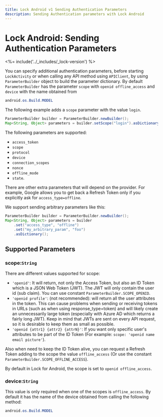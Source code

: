 ```yaml
---
title: Lock Android v1 Sending Authentication Parameters
description: Sending Authentication parameters with Lock Android
---
```

# Lock Android: Sending Authentication Parameters

<%= include('../_includes/_lock-version') %>

You can specify additional authentication parameters, before starting `LockActivity` or when calling any API method using `APIClient`, by using `ParameterBuilder` object to build the parameter dictionary. By default `ParameterBuilder` has the parameter `scope` with `openid offline_access` and `device` with the name obtained from

```java
android.os.Build.MODEL
```

The following example adds a `scope` parameter with the value `login`.

```java
ParameterBuilder builder = ParameterBuilder.newBuilder();
Map<String, Object> parameters = builder.setScope("login").asDictionary();
```

The following parameters are supported:

* `access_token`
* `scope`
* `protocol`
* `device`
* `connection_scopes`
* `nonce`
* `offline_mode`
* `state`.

There are other extra parameters that will depend on the provider. For example, Google allows you to get back a Refresh Token only if you explicitly ask for `access_type=offline`.

We support sending arbitrary parameters like this:

```java
ParameterBuilder builder = ParameterBuilder.newBuilder();
Map<String, Object> parameters = builder
    .set("access_type", "offline")
    .set("my_arbitrary_param", "foo")
    .asDictionary();
```

## Supported Parameters

### scope:`String`

There are different values supported for scope:

* `'openid'`: It will return, not only the Access Token, but also an ID Token which is a JSON Web Token (JWT). The JWT will only contain the user id (sub claim). You can use constant `ParameterBuilder.SCOPE_OPENID`.
* `'openid profile'`: (not recommended): will return all the user attributes in the token. This can cause problems when sending or receiving tokens in URLs (such as when using response_type=token) and will likely create an unnecessarily large token (especially with Azure AD which returns a fairly long JWT). Keep in mind that JWTs are sent on every API request, so it is desirable to keep them as small as possible.
* `'openid {attr1} {attr2} {attrN}'`: If you want only specific user's attributes to be part of the ID Token (For example: `scope: 'openid name email picture'`).

Also when need to keep the ID Token alive, you can request a Refresh Token adding to the scope the value `offline_access` (Or use the constant `ParameterBuilder.SCOPE_OFFLINE_ACCESS`).

By default in Lock for Android, the scope is set to `openid offline_access`.

### device:`String`

This value is only required when one of the scopes is `offline_access`. By default it has the name of the device obtained from calling the following method:

```java
android.os.Build.MODEL
```
